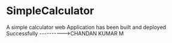 # SimpleCalculator
A simple calculator web Application has been built and deployed Successfully
---------->CHANDAN KUMAR M
